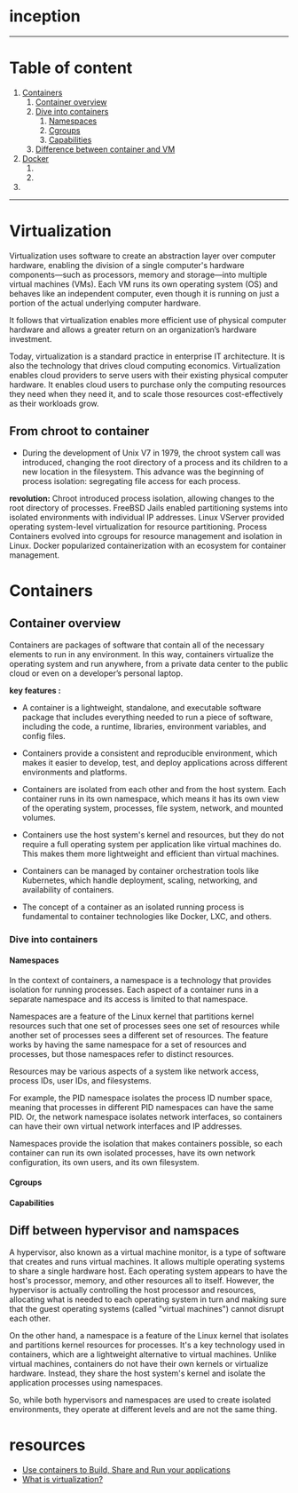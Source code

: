# inception
---
# Table of content


1. [Containers](#containers)
    1. [Container overview](#container-overview)
    2. [Dive into containers](#dive-into-containers)
        1. [Namespaces](#namespaces)
        2. [Cgroups](#cgroups)
        3. [Capabilities](#capabilities)
    3. [Difference between container and VM](#difference-between-container-and-VMS)
2. [Docker]()
    1. []()
    2. []()
3. []()

<!-- curl --ftp-ssl -k -u sabat ftp://vsftpd/ -->
---
# Virtualization

Virtualization uses software to create an abstraction layer over computer hardware, enabling the division of a single computer's hardware components—such as processors, memory and storage—into multiple virtual machines (VMs). Each VM runs its own operating system (OS) and behaves like an independent computer, even though it is running on just a portion of the actual underlying computer hardware.

It follows that virtualization enables more efficient use of physical computer hardware and allows a greater return on an organization’s hardware investment.

Today, virtualization is a standard practice in enterprise IT architecture. It is also the technology that drives cloud computing economics. Virtualization enables cloud providers to serve users with their existing physical computer hardware. It enables cloud users to purchase only the computing resources they need when they need it, and to scale those resources cost-effectively as their workloads grow.
## From chroot to container
- During the development of Unix V7 in 1979, the chroot system call was introduced, changing the root directory of a process and its children to a new location in the filesystem. This advance was the beginning of process isolation: segregating file access for each process.

**revolution:**
Chroot introduced process isolation, allowing changes to the root directory of processes.
FreeBSD Jails enabled partitioning systems into isolated environments with individual IP addresses.
Linux VServer provided operating system-level virtualization for resource partitioning.
Process Containers evolved into cgroups for resource management and isolation in Linux.
Docker popularized containerization with an ecosystem for container management.
# Containers
## **Container overview**

Containers are packages of software that contain all of the necessary elements to run in any environment. In this way, containers virtualize the operating system and run anywhere, from a private data center to the public cloud or even on a developer’s personal laptop. 

**key features :**

- A container is a lightweight, standalone, and executable software package that includes everything needed to run a piece of software, including the code, a runtime, libraries, environment variables, and config files.

- Containers provide a consistent and reproducible environment, which makes it easier to develop, test, and deploy applications across different environments and platforms.

- Containers are isolated from each other and from the host system. Each container runs in its own namespace, which means it has its own view of the operating system, processes, file system, network, and mounted volumes.

- Containers use the host system's kernel and resources, but they do not require a full operating system per application like virtual machines do. This makes them more lightweight and efficient than virtual machines.

- Containers can be managed by container orchestration tools like Kubernetes, which handle deployment, scaling, networking, and availability of containers.

- The concept of a container as an isolated running process is fundamental to container technologies like Docker, LXC, and others.

### **Dive into containers**
#### **Namespaces**

In the context of containers, a namespace is a technology that provides isolation for running processes. Each aspect of a container runs in a separate namespace and its access is limited to that namespace. 

Namespaces are a feature of the Linux kernel that partitions kernel resources such that one set of processes sees one set of resources while another set of processes sees a different set of resources. The feature works by having the same namespace for a set of resources and processes, but those namespaces refer to distinct resources. 

Resources may be various aspects of a system like network access, process IDs, user IDs, and filesystems. 

For example, the PID namespace isolates the process ID number space, meaning that processes in different PID namespaces can have the same PID. Or, the network namespace isolates network interfaces, so containers can have their own virtual network interfaces and IP addresses.

Namespaces provide the isolation that makes containers possible, so each container can run its own isolated processes, have its own network configuration, its own users, and its own filesystem.

#### **Cgroups**


#### **Capabilities**

## Diff between hypervisor and namspaces
A hypervisor, also known as a virtual machine monitor, is a type of software that creates and runs virtual machines. It allows multiple operating systems to share a single hardware host. Each operating system appears to have the host's processor, memory, and other resources all to itself. However, the hypervisor is actually controlling the host processor and resources, allocating what is needed to each operating system in turn and making sure that the guest operating systems (called "virtual machines") cannot disrupt each other.

On the other hand, a namespace is a feature of the Linux kernel that isolates and partitions kernel resources for processes. It's a key technology used in containers, which are a lightweight alternative to virtual machines. Unlike virtual machines, containers do not have their own kernels or virtualize hardware. Instead, they share the host system's kernel and isolate the application processes using namespaces.

So, while both hypervisors and namespaces are used to create isolated environments, they operate at different levels and are not the same thing.


# resources
- [Use containers to Build, Share and Run your applications](https://www.docker.com/resources/what-container/)
- [What is virtualization?](https://www.ibm.com/topics/virtualization)